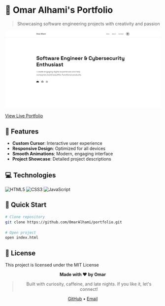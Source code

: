 # 🚀 Omar Alhami's Portfolio

> Showcasing software engineering projects with creativity and passion

![Portfolio Preview](preview/image.png)

[View Live Portfolio](https://omaralhami.netlify.app/)

## 🌟 Features

- **Custom Cursor**: Interactive user experience
- **Responsive Design**: Optimized for all devices
- **Smooth Animations**: Modern, engaging interface
- **Project Showcase**: Detailed project descriptions

## 💻 Technologies

![HTML5](https://img.shields.io/badge/HTML5-E34F26?style=flat&logo=html5&logoColor=white)
![CSS3](https://img.shields.io/badge/CSS3-1572B6?style=flat&logo=css3&logoColor=white)
![JavaScript](https://img.shields.io/badge/JavaScript-F7DF1E?style=flat&logo=javascript&logoColor=black)

## 🚀 Quick Start

```bash
# Clone repository
git clone https://github.com/OmarAlhami/portfolio.git

# Open project
open index.html
```

## 📄 License

This project is licensed under the MIT License

<div align="center">
   
**Made with ❤️ by Omar**
> Built with curiosity, caffeine, and late nights. If you like it, let's connect!

[GitHub](https://github.com/OmarAlhami) • [Email](mailto:omar.alhami@outlook.com)

</div>
